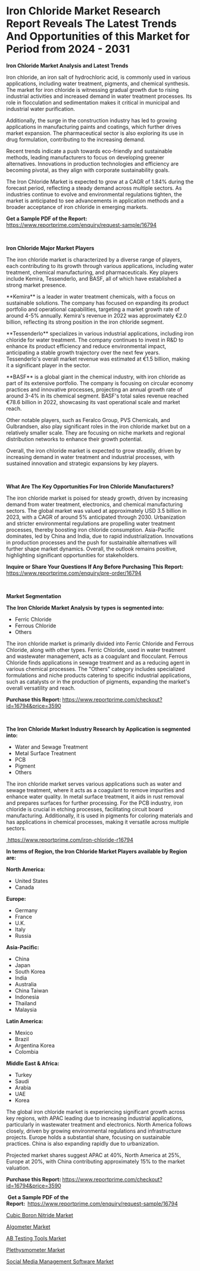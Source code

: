 <p><h1>Iron Chloride Market Research Report Reveals The Latest Trends And Opportunities of this Market for Period from 2024 - 2031</h1></p><p><strong>Iron Chloride Market Analysis and Latest Trends</strong></p>
<p><p>Iron chloride, an iron salt of hydrochloric acid, is commonly used in various applications, including water treatment, pigments, and chemical synthesis. The market for iron chloride is witnessing gradual growth due to rising industrial activities and increased demand in water treatment processes. Its role in flocculation and sedimentation makes it critical in municipal and industrial water purification. </p><p>Additionally, the surge in the construction industry has led to growing applications in manufacturing paints and coatings, which further drives market expansion. The pharmaceutical sector is also exploring its use in drug formulation, contributing to the increasing demand. </p><p>Recent trends indicate a push towards eco-friendly and sustainable methods, leading manufacturers to focus on developing greener alternatives. Innovations in production technologies and efficiency are becoming pivotal, as they align with corporate sustainability goals. </p><p>The Iron Chloride Market is expected to grow at a CAGR of 1.84% during the forecast period, reflecting a steady demand across multiple sectors. As industries continue to evolve and environmental regulations tighten, the market is anticipated to see advancements in application methods and a broader acceptance of iron chloride in emerging markets.</p></p>
<p><strong>Get a Sample PDF of the Report:&nbsp;</strong> <a href="https://www.reportprime.com/enquiry/request-sample/16794?utm_campaign=1103&utm_medium=2&utm_source=Github&utm_content=ia&utm_term=24112024&utm_id=iron-chloride">https://www.reportprime.com/enquiry/request-sample/16794</a></p>
<p>&nbsp;</p>
<p><strong>Iron Chloride Major Market Players</strong></p>
<p><p>The iron chloride market is characterized by a diverse range of players, each contributing to its growth through various applications, including water treatment, chemical manufacturing, and pharmaceuticals. Key players include Kemira, Tessenderlo, and BASF, all of which have established a strong market presence.</p><p>**Kemira** is a leader in water treatment chemicals, with a focus on sustainable solutions. The company has focused on expanding its product portfolio and operational capabilities, targeting a market growth rate of around 4-5% annually. Kemira's revenue in 2022 was approximately €2.0 billion, reflecting its strong position in the iron chloride segment.</p><p>**Tessenderlo** specializes in various industrial applications, including iron chloride for water treatment. The company continues to invest in R&D to enhance its product efficiency and reduce environmental impact, anticipating a stable growth trajectory over the next few years. Tessenderlo's overall market revenue was estimated at €1.5 billion, making it a significant player in the sector.</p><p>**BASF** is a global giant in the chemical industry, with iron chloride as part of its extensive portfolio. The company is focusing on circular economy practices and innovative processes, projecting an annual growth rate of around 3-4% in its chemical segment. BASF's total sales revenue reached €78.6 billion in 2022, showcasing its vast operational scale and market reach.</p><p>Other notable players, such as Feralco Group, PVS Chemicals, and Gulbrandsen, also play significant roles in the iron chloride market but on a relatively smaller scale. They are focusing on niche markets and regional distribution networks to enhance their growth potential.</p><p>Overall, the iron chloride market is expected to grow steadily, driven by increasing demand in water treatment and industrial processes, with sustained innovation and strategic expansions by key players.</p></p>
<p>&nbsp;</p>
<p><strong>What Are The Key Opportunities For Iron Chloride Manufacturers?</strong></p>
<p><p>The iron chloride market is poised for steady growth, driven by increasing demand from water treatment, electronics, and chemical manufacturing sectors. The global market was valued at approximately USD 3.5 billion in 2023, with a CAGR of around 5% anticipated through 2030. Urbanization and stricter environmental regulations are propelling water treatment processes, thereby boosting iron chloride consumption. Asia-Pacific dominates, led by China and India, due to rapid industrialization. Innovations in production processes and the push for sustainable alternatives will further shape market dynamics. Overall, the outlook remains positive, highlighting significant opportunities for stakeholders.</p></p>
<p><strong>Inquire or Share Your Questions If Any Before Purchasing This Report:</strong> <a href="https://www.reportprime.com/enquiry/pre-order/16794?utm_campaign=1103&utm_medium=2&utm_source=Github&utm_content=ia&utm_term=24112024&utm_id=iron-chloride">https://www.reportprime.com/enquiry/pre-order/16794</a></p>
<p>&nbsp;</p>
<p><strong>Market Segmentation</strong></p>
<p><strong>The Iron Chloride Market Analysis by types is segmented into:</strong></p>
<p><ul><li>Ferric Chloride</li><li>Ferrous Chloride</li><li>Others</li></ul></p>
<p><p>The iron chloride market is primarily divided into Ferric Chloride and Ferrous Chloride, along with other types. Ferric Chloride, used in water treatment and wastewater management, acts as a coagulant and flocculant. Ferrous Chloride finds applications in sewage treatment and as a reducing agent in various chemical processes. The "Others" category includes specialized formulations and niche products catering to specific industrial applications, such as catalysts or in the production of pigments, expanding the market's overall versatility and reach.</p></p>
<p><strong>Purchase this Report:&nbsp;</strong><a href="https://www.reportprime.com/checkout?id=16794&price=3590&utm_campaign=1103&utm_medium=2&utm_source=Github&utm_content=ia&utm_term=24112024&utm_id=iron-chloride">https://www.reportprime.com/checkout?id=16794&price=3590</a></p>
<p>&nbsp;</p>
<p><strong>The Iron Chloride Market Industry Research by Application is segmented into:</strong></p>
<p><ul><li>Water and Sewage Treatment</li><li>Metal Surface Treatment</li><li>PCB</li><li>Pigment</li><li>Others</li></ul></p>
<p><p>The iron chloride market serves various applications such as water and sewage treatment, where it acts as a coagulant to remove impurities and enhance water quality. In metal surface treatment, it aids in rust removal and prepares surfaces for further processing. For the PCB industry, iron chloride is crucial in etching processes, facilitating circuit board manufacturing. Additionally, it is used in pigments for coloring materials and has applications in chemical processes, making it versatile across multiple sectors.</p></p>
<p><a href="https://www.reportprime.com/iron-chloride-r16794?utm_campaign=1103&utm_medium=2&utm_source=Github&utm_content=ia&utm_term=24112024&utm_id=iron-chloride">&nbsp;https://www.reportprime.com/iron-chloride-r16794</a></p>
<p><strong>In terms of Region, the Iron Chloride Market Players available by Region are:</strong></p>
<p>
    <p> <strong> North America: </strong>
        <ul>
            <li>United States</li>
            <li>Canada</li>
        </ul>
        </p> 
    <p> <strong> Europe: </strong>
        <ul>
            <li>Germany</li>
            <li>France</li>
            <li>U.K.</li>
            <li>Italy</li>
            <li>Russia</li>
        </ul>
        </p> 
    <p> <strong> Asia-Pacific: </strong>
        <ul>
            <li>China</li>
            <li>Japan</li>
            <li>South Korea</li>
            <li>India</li>
            <li>Australia</li>
            <li>China Taiwan</li>
            <li>Indonesia</li>
            <li>Thailand</li>
            <li>Malaysia</li>
        </ul>
        </p> 
    <p> <strong> Latin America: </strong>
        <ul>
            <li>Mexico</li>
            <li>Brazil</li>
            <li>Argentina Korea</li>
            <li>Colombia</li>
        </ul>
        </p> 
    <p> <strong> Middle East & Africa: </strong>
        <ul>
            <li>Turkey</li>
            <li>Saudi</li>
            <li>Arabia</li>
            <li>UAE</li>
            <li>Korea</li>
        </ul>
    </p>
    </p>
<p><p>The global iron chloride market is experiencing significant growth across key regions, with APAC leading due to increasing industrial applications, particularly in wastewater treatment and electronics. North America follows closely, driven by growing environmental regulations and infrastructure projects. Europe holds a substantial share, focusing on sustainable practices. China is also expanding rapidly due to urbanization. </p><p>Projected market shares suggest APAC at 40%, North America at 25%, Europe at 20%, with China contributing approximately 15% to the market valuation.</p></p>
<p><strong>Purchase this Report: </strong><a href="https://www.reportprime.com/checkout?id=16794&price=3590&utm_campaign=1103&utm_medium=2&utm_source=Github&utm_content=ia&utm_term=24112024&utm_id=iron-chloride">https://www.reportprime.com/checkout?id=16794&price=3590</a></p>
<p>&nbsp;<strong>Get a Sample PDF of the Report:&nbsp;&nbsp;</strong><a href="https://www.reportprime.com/enquiry/request-sample/16794?utm_campaign=1103&utm_medium=2&utm_source=Github&utm_content=ia&utm_term=24112024&utm_id=iron-chloride">https://www.reportprime.com/enquiry/request-sample/16794</a></p>
<p><strong></strong></p>
<p><p><a href="https://github.com/gdfhhhj/Market-Research-Report-List-6/blob/main/cubic-boron-nitride-market.md?utm_campaign=1103&utm_medium=2&utm_source=Github&utm_content=ia&utm_term=24112024&utm_id=iron-chloride">Cubic Boron Nitride Market</a></p><p><a href="https://www.linkedin.com/pulse/navigating-global-algometer-market-from-trends-strategy-2024-v9xfe?utm_campaign=1103&utm_medium=2&utm_source=Github&utm_content=ia&utm_term=24112024&utm_id=iron-chloride">Algometer Market</a></p><p><a href="https://issuu.com/reportprime-2/docs/ab-testing-tools-market-size-2030.p_eb8541fb1b1b81?utm_campaign=1103&utm_medium=2&utm_source=Github&utm_content=ia&utm_term=24112024&utm_id=iron-chloride">AB Testing Tools Market</a></p><p><a href="https://www.linkedin.com/pulse/plethysmometermarket-analysis-forecastinggrowth-drivers-opportunities-friwe?utm_campaign=1103&utm_medium=2&utm_source=Github&utm_content=ia&utm_term=24112024&utm_id=iron-chloride">Plethysmometer Market</a></p><p><a href="https://issuu.com/reportprime-2/docs/social-media-management-software-ma_0223dc293a588b?utm_campaign=1103&utm_medium=2&utm_source=Github&utm_content=ia&utm_term=24112024&utm_id=iron-chloride">Social Media Management Software Market</a></p></p>